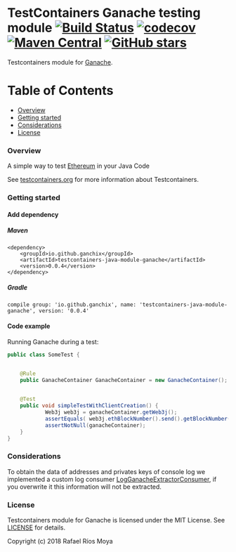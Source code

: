 # TestContainers Ganache testing module [![Build Status](https://travis-ci.org/ganchix/testcontainers-java-module-ganache.svg?branch=master)](https://travis-ci.org/ganchix/testcontainers-java-module-ganache) [![codecov](https://codecov.io/gh/ganchix/testcontainers-java-module-ganache/branch/master/graph/badge.svg)](https://codecov.io/gh/ganchix/testcontainers-java-module-ganache) [![Maven Central](https://maven-badges.herokuapp.com/maven-central/io.github.ganchix/testcontainers-java-module-ganache/badge.svg?style=plastic)](https://maven-badges.herokuapp.com/maven-central/io.github.ganchix/testcontainers-java-module-ganache) [![GitHub stars](https://img.shields.io/github/stars/badges/shields.svg?style=social&label=Star)](https://github.com/ganchix/testcontainers-java-module-ganache)

Testcontainers module for [Ganache](http://truffleframework.com/ganache/).

# Table of Contents
 
- [Overview](#overview)
- [Getting started](#getting-started)
- [Considerations](#considerations)
- [License](#license)


### Overview

A simple way to test [Ethereum](https://www.ethereum.org/) in your Java Code

See [testcontainers.org](https://www.testcontainers.org) for more information about Testcontainers.

### Getting started

#### Add dependency

##### Maven

```
<dependency>
    <groupId>io.github.ganchix</groupId>
    <artifactId>testcontainers-java-module-ganache</artifactId>
    <version>0.0.4</version>
</dependency>
```

##### Gradle

```
compile group: 'io.github.ganchix', name: 'testcontainers-java-module-ganache', version: '0.0.4'
```

#### Code example

Running Ganache during a test:

```java
public class SomeTest {


	@Rule
	public GanacheContainer GanacheContainer = new GanacheContainer();

    
	@Test
	public void simpleTestWithClientCreation() {
            Web3j web3j = ganacheContainer.getWeb3j();
            assertEquals( web3j.ethBlockNumber().send().getBlockNumber(), BigInteger.ZERO);
            assertNotNull(ganacheContainer);
	}
}
```

### Considerations
To obtain the data of addresses and privates keys of console log we implemented a custom log consumer [LogGanacheExtractorConsumer](src/main/java/io/github/ganchix/ganache/LogGanacheExtractorConsumer.java), 
if you overwrite it this information will not be extracted.
 

### License

Testcontainers module for Ganache is licensed under the MIT License. See [LICENSE](LICENSE.md) for details.

Copyright (c) 2018 Rafael Ríos Moya


